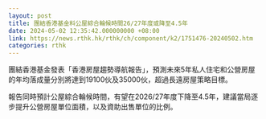 ```yaml
---
layout: post
title: 團結香港基金料公屋綜合輪候時間26/27年度或降至4.5年
date: 2024-05-02 12:35:42.000000000 +08:00
link: https://news.rthk.hk/rthk/ch/component/k2/1751476-20240502.htm
categories: rthk
---
```


團結香港基金發表「香港房屋趨勢導航報告」，預測未來5年私人住宅和公營房屋的年均落成量分別將達到19100伙及35000伙，超過長遠房屋策略目標。

報告同時預計公屋綜合輪候時間，有望在2026/27年度下降至4.5年，建議當局逐步提升公營房屋單位面積，以及資助出售單位的比例。
